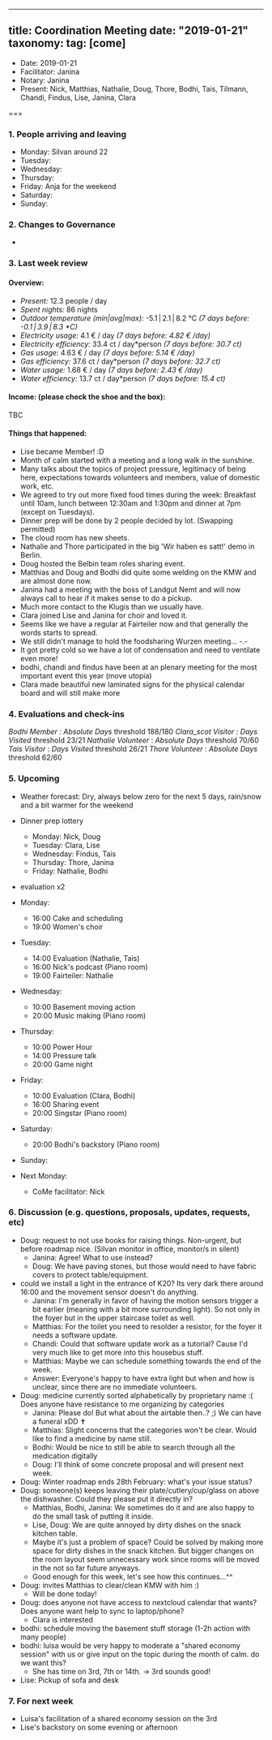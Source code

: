 
---
title: Coordination Meeting
date: "2019-01-21"
taxonomy:
    tag: [come]
---

<!--
Hello facilitator/notary! Thank you for your services. Here is some advice for facilitating coordination meetings:
  - Prepare the meeting a bit beforehand (find out about evaluations, gas, electricity and water usages, waste collections, income, scheduled events). You can ask others to assist you.
  - Notify people 10 minutes before the meeting starts. (Watching the clock is not super fun, people will be grateful if you do it for them.)
  - Start at 10:00 sharp, or earlier if everyone is there. (Waiting is time-wasting, be a time-saver!)
  - If you don't want to take notes yourself ask someone else to take care of that. (This pad can easily be used to read from and write in simultaneously.)
  - Go through the ordered points in order, even if nothing has changed. (They are arranged to try and get the most relevant information to most people.)
  - Feel welcome to moderate conversation if off-topic or too detailed. (Are listeners interested? Are speakers satisfied? Can you identify a sub-group?)
  - Try to finish the meeting before 11:00. (There is always more to talk about and it's important for people to know that CoMes don't take forever.)
  - Leave the room once the meeting has ended. (This sends a clear signal to everyone else that they can also leave and get on with their day.)
  - Take care that the meeting minutes will be put to kanthaus.online. (If you don't know how to do it, ask someone to help you with it. But do it today!)
  - As soon as the minutes are online, empty the pad from all irrelevant things and get it ready for the next facilitator. (Only keep regular events such as CoMe, power hour, regular food pickups and such. Move the counter figures from 'last 7 days' to '7 days before that' and adjust the date to next week.)
  - Please indent list points with a double-space, not a tab-space: the pad has a bug when rendering markdown, adding extra lines. The resulting web-page looks spacey... not in a good way.
  - Have fun!
-->

- Date: 2019-01-21
- Facilitator: Janina
- Notary: Janina
- Present: Nick, Matthias, Nathalie, Doug, Thore, Bodhi, Tais, Tilmann, Chandi, Findus, Lise, Janina, Clara

===

### 1. People arriving and leaving
- Monday: Silvan around 22
- Tuesday:
- Wednesday:
- Thursday:
- Friday: Anja for the weekend
- Saturday:
- Sunday:

### 2. Changes to Governance
-

### 3. Last week review
#### Overview:
<!-- Read counters in heating room and append to water.csv and gas.csv in https://gitlab.com/kanthaus/kanthaus-public/tree/master/resourcesUsed, otherwise the script will complain -->
<!-- press the play button on https://gitlab.com/kanthaus/kanthaus-private/pipeline_schedules and it will print to #kanthaus-residence -->
- *Present:* 12.3 people / day
- *Spent nights:* 86 nights
- *Outdoor temperature (min|avg|max):* -5.1 | 2.1 | 8.2 °C _(7 days before: -0.1 | 3.9 | 8.3 *C)_
- *Electricity usage:* 4.1 € / day _(7 days before: 4.82 € /day)_
- *Electricity efficiency:* 33.4 ct / day*person _(7 days before: 30.7 ct)_
- *Gas usage:* 4.63 € / day _(7 days before: 5.14 € /day)_
- *Gas efficiency:* 37.6 ct / day*person _(7 days before: 32.7 ct)_
- *Water usage:* 1.68 € / day _(7 days before: 2.43 € /day)_
- *Water efficiency:* 13.7 ct / day*person _(7 days before: 15.4 ct)_

#### Income: (please check the shoe and the box):
TBC

#### Things that happened:
- Lise became Member! :D
- Month of calm started with a meeting and a long walk in the sunshine.
- Many talks about the topics of project pressure, legitimacy of being here, expectations towards volunteers and members, value of domestic work, etc.
- We agreed to try out more fixed food times during the week: Breakfast until 10am, lunch between 12:30am and 1:30pm and dinner at 7pm (except on Tuesdays).
- Dinner prep will be done by 2 people decided by lot. (Swapping permitted)
- The cloud room has new sheets.
- Nathalie and Thore participated in the big 'Wir haben es satt!' demo in Berlin.
- Doug hosted the Belbin team roles sharing event.
- Matthias and Doug and Bodhi did quite some welding on the KMW and are almost done now.
- Janina had a meeting with the boss of Landgut Nemt and will now always call to hear if it makes sense to do a pickup.
- Much more contact to the Klugis than we usually have.
- Clara joined Lise and Janina for choir and loved it.
- Seems like we have a regular at Fairteiler now and that generally the words starts to spread.
- We still didn't manage to hold the foodsharing Wurzen meeting... -.-
- It got pretty cold so we have a lot of condensation and need to ventilate even more!
- bodhi, chandi and findus have been at an plenary meeting for the most important event this year (move utopia)
- Clara made beautiful new laminated signs for the physical calendar board and will still make more

### 4. Evaluations and check-ins
*Bodhi* _Member_ : _Absolute Days_ threshold 188/180
*Clara_scot* _Visitor_ : _Days Visited_ threshold 23/21
*Nathalie* _Volunteer_ : _Absolute Days_ threshold 70/60
*Tais* _Visitor_ : _Days Visited_ threshold 26/21
*Thore* _Volunteer_ : _Absolute Days_ threshold 62/60

### 5. Upcoming <!-- https://cloud.kanthaus.online/apps/calendar/ -->
- Weather forecast: Dry, always below zero for the next 5 days, rain/snow and a bit warmer for the weekend

- Dinner prep lottery
  - Monday: Nick, Doug
  - Tuesday: Clara, Lise
  - Wednesday: Findus, Tais
  - Thursday: Thore, Janina
  - Friday: Nathalie, Bodhi

- evaluation x2

- Monday:
  - 16:00 Cake and scheduling
  - 19:00 Women's choir
- Tuesday:
  - 14:00 Evaluation (Nathalie, Tais)
  - 16:00 Nick's podcast (Piano room)
  - 19:00 Fairteiler: Nathalie
- Wednesday:
  - 10:00 Basement moving action
  - 20:00 Music making (Piano room)
- Thursday:
  - 10:00 Power Hour
  - 14:00 Pressure talk
  - 20:00 Game night
- Friday:
  - 10:00 Evaluation (Clara, Bodhi)
  - 16:00 Sharing event
  - 20:00 Singstar (Piano room)
- Saturday:
  - 20:00 Bodhi's backstory (Piano room)
- Sunday:
- Next Monday:
  - CoMe facilitator: Nick

### 6. Discussion (e.g. questions, proposals, updates, requests, etc) <!-- can also include discussions about cooking and heating -->
- Doug: request to not use books for raising things. Non-urgent, but before roadmap nice. (Silvan monitor in office, monitor/s in silent)
  - Janina: Agree! What to use instead?
  - Doug: We have paving stones, but those would need to have fabric covers to protect table/equipment.
- could we install a light in the entrance of K20? Its very dark there around 16:00 and the movement sensor doesn't do anything.
  - Janina: I'm generally in favor of having the motion sensors trigger a bit earlier (meaning with a bit more surrounding light). So not only in the foyer but in the upper staircase toilet as well.
  - Matthias: For the toilet you need to resolder a resistor, for the foyer it needs a software update.
  - Chandi: Could that software update work as a tutorial? Cause I'd very much like to get more into this housebus stuff.
  - Matthias: Maybe we can schedule something towards the end of the week.
  - Answer: Everyone's happy to have extra light but when and how is unclear, since there are no immediate volunteers.
- Doug: medicine currently sorted alphabetically by proprietary name :( Does anyone have resistance to me organizing by categories
  - Janina: Please do! But what about the airtable then..? ;) We can have a funeral xDD ✝
  - Matthias: Slight concerns that the categories won't be clear. Would like to find a medicine by name still.
  - Bodhi: Would be nice to still be able to search through all the medication digitally
  - Doug: I'll think of some concrete proposal and will present next week.
- Doug: Winter roadmap ends 28th February: what's your issue status?
- Doug: someone(s) keeps leaving their plate/cutlery/cup/glass on above the dishwasher. Could they please put it directly in?
  - Matthias, Bodhi, Janina: We sometimes do it and are also happy to do the small task of putting it inside.
  - Lise, Doug: We are quite annoyed by dirty dishes on the snack kitchen table.
  - Maybe it's just a problem of space? Could be solved by making more space for dirty dishes in the snack kitchen. But bigger changes on the room layout seem unnecessary work since rooms will be moved in the not so far future anyways.
  - Good enough for this week, let's see how this continues...^^
- Doug: invites Matthias to clear/clean KMW with him :)
  - Will be done today!
- Doug: does anyone not have access to nextcloud calendar that wants? Does anyone want help to sync to laptop/phone?
  - Clara is interested
- bodhi: schedule moving the basement stuff storage (1-2h action with many people)
- bodhi: luisa would be very happy to moderate a "shared economy session" with us or give input on the topic during the month of calm. do we want this?
  - She has time on 3rd, 7th or 14th. -> 3rd sounds good!
- Lise: Pickup of sofa and desk

### 7. For next week
- Luisa's facilitation of a shared economy session on the 3rd
- Lise's backstory on some evening or afternoon
